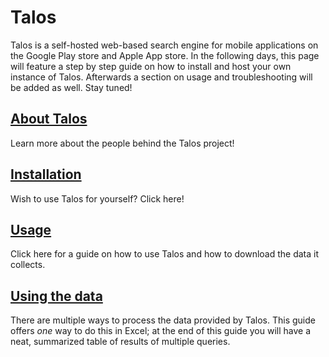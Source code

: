 # Talos

Talos is a self-hosted web-based search engine for mobile applications on the Google Play store and Apple App store. In the following days, this page will feature a step by step guide on how to install and host your own instance of Talos. Afterwards a section on usage and troubleshooting will be added as well. Stay tuned!

## [About Talos](about.md)
Learn more about the people behind the Talos project!

## [Installation](installation.md)
Wish to use Talos for yourself? Click here!

## [Usage](usage.md)
Click here for a guide on how to use Talos and how to download the data it collects.

## [Using the data](export.md)
There are multiple ways to process the data provided by Talos. 
This guide offers *one* way to do this in Excel; at the end of this guide you will have a neat, summarized table of results of multiple queries.
